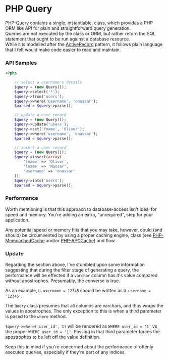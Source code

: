 PHP Query
===

PHP-Query contains a single, instantiable, class, which provides a PHP ORM like
API for plain and straightforward query generation.  
Queries are not executed by the class or ORM, but rather return the SQL
statement that ought to be run against a database resource.  
While it is modelled after the
[ActiveRecord](http://en.wikipedia.org/wiki/Active_record_pattern)
pattern, it follows plain language that I felt would make code easier to read
and maintain.

### API Samples

``` php
<?php

    // select a username's details
    $query = (new Query());
    $query->select('*');
    $query->from('users');
    $query->where('username', 'onassar');
    $parsed = $query->parse();

    // update a user record
    $query = (new Query());
    $query->update('users');
    $query->set('fname', 'Oliver');
    $query->where('username', 'onassar');
    $parsed = $query->parse();

    // insert a user record
    $query = (new Query());
    $query->insert(array(
        'fname' => 'Oliver',
        'lname' => 'Nassar',
        'username' => 'onassar'
    ));
    $query->into('users');
    $parsed = $query->parse();

```

### Performance
Worth mentioning is that this approach to database-access isn&#039;t ideal for
speed and memory. You&#039;re adding an extra, &quot;unrequired&quot;, step for
your application.

Any potential speed or memory hits that you may take, however, could (and
should) be circumvented by using a proper caching engine, class
(see [PHP-MemcachedCache](https://github.com/onassar/PHP-MemcachedCache) and/or
[PHP-APCCache](https://github.com/onassar/PHP-APCCache)) and flow.

### Update
Regarding the section above, I've stumbled upon some information suggesting that
during the filter stage of generating a query, the performance will be effected
if a `varchar` column has it's value compared without apostrophes. Presumably,
the converse is true.

As an example, `U.username = 12345` should be written as
`U.username = '12345'`.

The `Query` class presumes that all columns are varchars, and thus wraps the
values in apostrophes. The only exception to this is when a third parameter is
pased to the `where` method.

`$query->where('user_id', 1)` will be rendered as `WHERE user_id = '1'` vs the
proper `WHERE user_id = '1'`. Passing in that third parameter forces the
apostrophes to be left off the value definition.

Keep this in mind if you're concerned about the performance of oftenly executed
queries, especially if they're part of any indices.